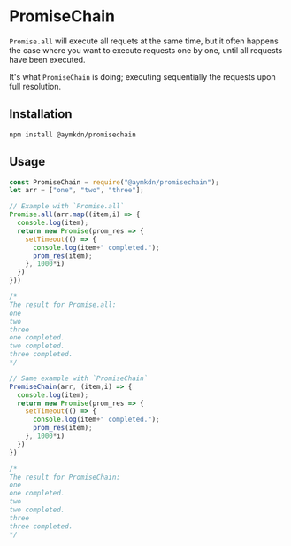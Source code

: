 # PromiseChain

`Promise.all` will execute all requets at the same time, but it often happens the case where you want to execute requests one by one, until all requests have been executed.

It's what `PromiseChain` is doing; executing sequentially the requests upon full resolution.

## Installation

```
npm install @aymkdn/promisechain
```

## Usage

```javascript
const PromiseChain = require("@aymkdn/promisechain");
let arr = ["one", "two", "three"];

// Example with `Promise.all`
Promise.all(arr.map((item,i) => {
  console.log(item);
  return new Promise(prom_res => {
    setTimeout(() => {
      console.log(item+" completed.");
      prom_res(item);
    }, 1000*i)
  })
}))

/*
The result for Promise.all:
one
two
three
one completed.
two completed.
three completed.
*/

// Same example with `PromiseChain`
PromiseChain(arr, (item,i) => {
  console.log(item);
  return new Promise(prom_res => {
    setTimeout(() => {
      console.log(item+" completed.");
      prom_res(item);
    }, 1000*i)
  })
})

/*
The result for PromiseChain:
one
one completed.
two
two completed.
three
three completed.
*/
```

